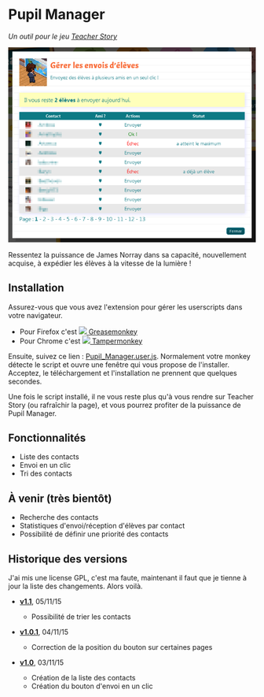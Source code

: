 # Pupil Manager

*Un outil pour le jeu [Teacher Story](http://teacher-story.com)*

![Capture](capture.png)

Ressentez la puissance de James Norray dans sa capacité, nouvellement acquise,
à expédier les élèves à la vitesse de la lumière !

## Installation

Assurez-vous que vous avez l'extension pour gérer les userscripts dans
votre navigateur.

* Pour Firefox c'est [![](http://kergoz-panic.fr/watilin/userscripts/greasemonkey16.png) Greasemonkey](https://addons.mozilla.org/en-US/firefox/addon/greasemonkey/)
* Pour Chrome c'est [![](http://kergoz-panic.fr/watilin/userscripts/tampermonkey16.png) Tampermonkey](https://chrome.google.com/webstore/detail/tampermonkey/dhdgffkkebhmkfjojejmpbldmpobfkfo)

Ensuite, suivez ce lien : [Pupil_Manager.user.js](https://raw.githubusercontent.com/Watilin/Pupil-Manager/master/Pupil_Manager.user.js).
Normalement votre monkey détecte le script et ouvre une fenêtre qui vous
propose de l'installer. Acceptez, le téléchargement et l'installation ne
prennent que quelques secondes.

Une fois le script installé, il ne vous reste plus qu'à vous rendre sur
Teacher Story (ou rafraîchir la page), et vous pourrez profiter de la
puissance de Pupil Manager.

## Fonctionnalités

* Liste des contacts
* Envoi en un clic
* Tri des contacts

## À venir (très bientôt)

* Recherche des contacts
* Statistiques d'envoi/réception d'élèves par contact
* Possibilité de définir une priorité des contacts

## Historique des versions

J'ai mis une license GPL, c'est ma faute, maintenant il faut que je tienne à jour la liste des changements. Alors voilà.

* **[v1.1](https://github.com/Watilin/Pupil-Manager/releases/tag/v1.1)**, 05/11/15

  * Possibilité de trier les contacts

* **[v1.0.1](https://github.com/Watilin/Pupil-Manager/releases/tag/v1.0.1)**, 04/11/15

  * Correction de la position du bouton sur certaines pages

* **[v1.0](https://github.com/Watilin/Pupil-Manager/releases/tag/v1.0)**, 03/11/15

  * Création de la liste des contacts
  * Création du bouton d'envoi en un clic
